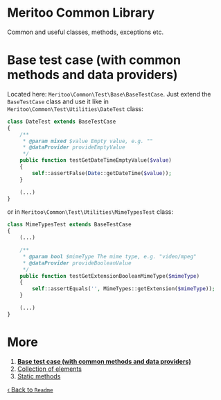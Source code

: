 # Meritoo Common Library
Common and useful classes, methods, exceptions etc.

# Base test case (with common methods and data providers)

Located here: `Meritoo\Common\Test\Base\BaseTestCase`. Just extend the `BaseTestCase` class and use it like in `Meritoo\Common\Test\Utilities\DateTest` class:

```php
class DateTest extends BaseTestCase
{
    /**
     * @param mixed $value Empty value, e.g. ""
     * @dataProvider provideEmptyValue
     */
    public function testGetDateTimeEmptyValue($value)
    {
        self::assertFalse(Date::getDateTime($value));
    }

	(...)
}
```

or in `Meritoo\Common\Test\Utilities\MimeTypesTest` class:

```php
class MimeTypesTest extends BaseTestCase
{
	(...)

    /**
     * @param bool $mimeType The mime type, e.g. "video/mpeg"
     * @dataProvider provideBooleanValue
     */
    public function testGetExtensionBooleanMimeType($mimeType)
    {
        self::assertEquals('', MimeTypes::getExtension($mimeType));
    }

	(...)
}
```

# More

1. [**Base test case (with common methods and data providers)**](Base-test-case.md)
2. [Collection of elements](Collection-of-elements.md)
3. [Static methods](Static-methods.md)

[&lsaquo; Back to `Readme`](../README.md)
